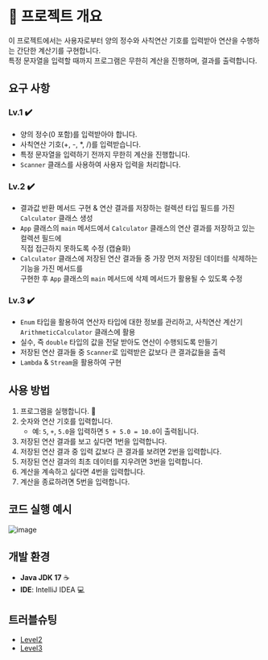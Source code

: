 # 📄 프로젝트 개요

이 프로젝트에서는 사용자로부터 양의 정수와 사칙연산 기호를 입력받아 연산을 수행하는 간단한 계산기를 구현합니다.<br>
특정 문자열을 입력할 때까지 프로그램은 무한히 계산을 진행하며, 결과를 출력합니다.

## 요구 사항

### **Lv.1 ✔️**
- 양의 정수(0 포함)를 입력받아야 합니다.
- 사칙연산 기호(+, -, *, /)를 입력받습니다.
- 특정 문자열을 입력하기 전까지 무한히 계산을 진행합니다.
- `Scanner` 클래스를 사용하여 사용자 입력을 처리합니다.

### **Lv.2 ✔️**
- 결과값 반환 메서드 구현 & 연산 결과를 저장하는 컬렉션 타입 필드를 가진 `Calculator` 클래스 생성
- `App` 클래스의 `main` 메서드에서 `Calculator` 클래스의 연산 결과를 저장하고 있는 컬렉션 필드에<br>
  직접 접근하지 못하도록 수정 (캡슐화)
- `Calculator` 클래스에 저장된 연산 결과들 중 가장 먼저 저장된 데이터를 삭제하는 기능을 가진 메서드를<br>
  구현한 후 `App` 클래스의 `main` 메서드에 삭제 메서드가 활용될 수 있도록 수정

### **Lv.3 ✔️**
- `Enum` 타입을 활용하여 연산자 타입에 대한 정보를 관리하고, 사칙연산 계산기 `ArithmeticCalculator` 클래스에 활용
- 실수, 즉 `double` 타입의 값을 전달 받아도 연산이 수행되도록 만들기
- 저장된 연산 결과들 중 `Scanner`로 입력받은 값보다 큰 결과값들을 출력
- `Lambda` & `Stream`을 활용하여 구현

## 사용 방법

1. 프로그램을 실행합니다. 🚀
2. 숫자와 연산 기호를 입력합니다.
   - 예: `5`, `+`, `5.0`을 입력하면 `5 + 5.0 = 10.0`이 출력됩니다.
3. 저장된 연산 결과를 보고 싶다면 1번을 입력합니다.
4. 저장된 연산 결과 중 입력 값보다 큰 결과를 보려면 2번을 입력합니다.
5. 저장된 연산 결과의 최초 데이터를 지우려면 3번을 입력합니다.
6. 계산을 계속하고 싶다면 4번을 입력합니다.
7. 계산을 종료하려면 5번을 입력합니다.

## 코드 실행 예시

![image](https://github.com/user-attachments/assets/f3b48036-87d2-4179-9da7-26d9149e3d1a)

## 개발 환경

- **Java JDK 17** ☕
- **IDE**: IntelliJ IDEA 💻

## 트러블슈팅

- [Level2](https://velog.io/@harvard--/Java-%EA%B3%84%EC%82%B0%EA%B8%B0-%EB%A7%8C%EB%93%A4%EA%B8%B0-Level2-%EB%A6%AC%ED%8C%A9%ED%86%A0%EB%A7%81)
- [Level3](https://velog.io/@harvard--/Java-Level3-%EA%B3%84%EC%82%B0%EA%B8%B0-%EA%B5%AC%ED%98%84)
